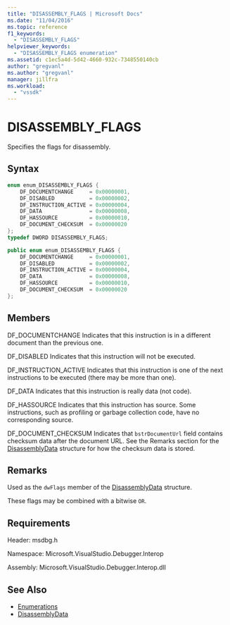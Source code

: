 ```yaml
---
title: "DISASSEMBLY_FLAGS | Microsoft Docs"
ms.date: "11/04/2016"
ms.topic: reference
f1_keywords:
  - "DISASSEMBLY_FLAGS"
helpviewer_keywords:
  - "DISASSEMBLY_FLAGS enumeration"
ms.assetid: c1ec5a4d-5d42-4660-932c-7348550140cb
author: "gregvanl"
ms.author: "gregvanl"
manager: jillfra
ms.workload:
  - "vssdk"
---
```

# DISASSEMBLY_FLAGS
Specifies the flags for disassembly.

## Syntax

```cpp
enum enum_DISASSEMBLY_FLAGS {
    DF_DOCUMENTCHANGE     = 0x00000001,
    DF_DISABLED           = 0x00000002,
    DF_INSTRUCTION_ACTIVE = 0x00000004,
    DF_DATA               = 0x00000008,
    DF_HASSOURCE          = 0x00000010,
    DF_DOCUMENT_CHECKSUM  = 0x00000020
};
typedef DWORD DISASSEMBLY_FLAGS;
```

```csharp
public enum enum_DISASSEMBLY_FLAGS {
    DF_DOCUMENTCHANGE     = 0x00000001,
    DF_DISABLED           = 0x00000002,
    DF_INSTRUCTION_ACTIVE = 0x00000004,
    DF_DATA               = 0x00000008,
    DF_HASSOURCE          = 0x00000010,
    DF_DOCUMENT_CHECKSUM  = 0x00000020
};
```

## Members
DF_DOCUMENTCHANGE
Indicates that this instruction is in a different document than the previous one.

DF_DISABLED
Indicates that this instruction will not be executed.

DF_INSTRUCTION_ACTIVE
Indicates that this instruction is one of the next instructions to be executed (there may be more than one).

DF_DATA
Indicates that this instruction is really data (not code).

DF_HASSOURCE
Indicates that this instruction has source. Some instructions, such as profiling or garbage collection code, have no corresponding source.

DF_DOCUMENT_CHECKSUM
Indicates that `bstrDocumentUrl` field contains checksum data after the document URL. See the Remarks section for the [DisassemblyData](../../../extensibility/debugger/reference/disassemblydata.md) structure for how the checksum data is stored.

## Remarks
Used as the `dwFlags` member of the [DisassemblyData](../../../extensibility/debugger/reference/disassemblydata.md) structure.

These flags may be combined with a bitwise `OR`.

## Requirements
Header: msdbg.h

Namespace: Microsoft.VisualStudio.Debugger.Interop

Assembly: Microsoft.VisualStudio.Debugger.Interop.dll

## See Also
- [Enumerations](../../../extensibility/debugger/reference/enumerations-visual-studio-debugging.md)
- [DisassemblyData](../../../extensibility/debugger/reference/disassemblydata.md)
